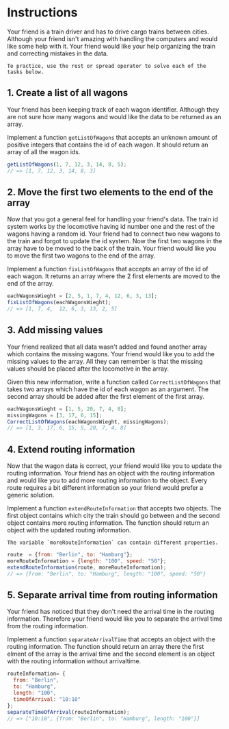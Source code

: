 # Instructions

Your friend is a train driver and has to drive cargo trains between cities.
Although your friend isn't amazing with handling the computers and would like some help with it.
Your friend would like your help organizing the train and correcting mistakes in the data.

```exercism/note
To practice, use the rest or spread operator to solve each of the tasks below.
```

## 1. Create a list of all wagons

Your friend has been keeping track of each wagon identifier. Although they are not sure how many wagons and would like the data to be returned as an array.

Implement a function `getListOfWagons` that accepts an unknown amount of positive integers that contains the id of each wagon.
It should return an array of all the wagon ids.

```javascript
getListOfWagons(1, 7, 12, 3, 14, 8, 5);
// => [1, 7, 12, 3, 14, 8, 3]
```

## 2. Move the first two elements to the end of the array

Now that you got a general feel for handling your friend's data.
The train id system works by the locomotive having id number one and the rest of the wagons having a random id.
Your friend had to connect two new wagons to the train and forgot to update the id system.
Now the first two wagons in the array have to be moved to the back of the train.
Your friend would like you to move the first two wagons to the end of the array.

Implement a function `fixListOfWagons` that accepts an array of the id of each wagon.
It returns an array where the 2 first elements are moved to the end of the array.

```javascript
eachWagonsWieght = [2, 5, 1, 7, 4, 12, 6, 3, 13];
fixListOfWagons(eachWagonsWieght);
// => [1, 7, 4,  12, 6, 3, 13, 2, 5]
```

## 3. Add missing values

Your friend realized that all data wasn't added and found another array which contains the missing wagons. 
Your friend would like you to add the missing values to the array. 
All they can remember is that the missing values should be placed after the locomotive in the array.

Given this new information, write a function called `CorrectListOfWagons` that takes two arrays which have the id of each wagon as an argument. 
The second array should be added after the first element of the first array.

```javascript
eachWagonsWieght = [1, 5, 20, 7, 4, 8];
missingWagons = [3, 17, 6, 15];
CorrectListOfWagons(eachWagonsWieght, missingWagons);
// => [1, 3, 17, 6, 15, 5, 20, 7, 4, 8]
```

## 4. Extend routing information

Now that the wagon data is correct, your friend would like you to update the routing information. 
Your friend has an object with the routing information and would like you to add more routing information to the object. 
Every route requires a bit different information so your friend would prefer a generic solution.

Implement a function `extendRouteInformation` that accepts two objects.
The first object contains which city the train should go between and the second object contains more routing information.
The function should return an object with the updated routing information.

```exercism/note
The variable `moreRouteInformation` can contain different properties.
```

```javascript
route  = {from: "Berlin", to: "Hamburg"};
moreRouteInformation = {length: "100", speed: "50"};
extendRouteInformation(route, moreRouteInformation);
// => {from: "Berlin", to: "Hamburg", length: "100", speed: "50"}
```

## 5. Separate arrival time from routing information

Your friend has noticed that they don't need the arrival time in the routing information.
Therefore your friend would like you to separate the arrival time from the routing information.

Implement a function `separateArrivalTime` that accepts an object with the routing information.
The function should return an array there the first elment of the array is the arrival time and the second element is an object with the routing information without arrivaltime.

```javascript
routeInformation= {
  from: "Berlin",
  to: "Hamburg",
  length: "100",
  timeOfArrival: "10:10"
};
separateTimeOfArrival(routeInformation);
// => ["10:10", {from: "Berlin", to: "Hamburg", length: "100"}]
```
